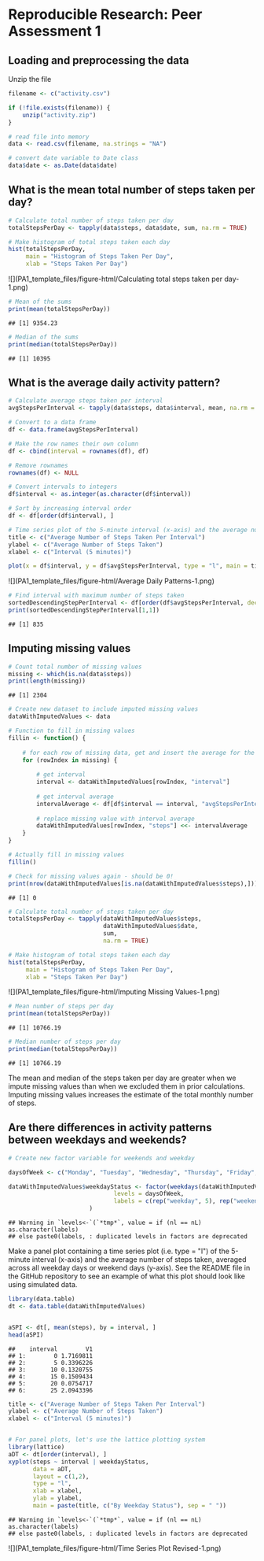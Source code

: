 # Reproducible Research: Peer Assessment 1

## Loading and preprocessing the data

Unzip the file 


```r
filename <- c("activity.csv")

if (!file.exists(filename)) {
    unzip("activity.zip")    
}

# read file into memory
data <- read.csv(filename, na.strings = "NA")

# convert date variable to Date class
data$date <- as.Date(data$date)
```


## What is the mean total number of steps taken per day?


```r
# Calculate total number of steps taken per day
totalStepsPerDay <- tapply(data$steps, data$date, sum, na.rm = TRUE)

# Make histogram of total steps taken each day
hist(totalStepsPerDay, 
     main = "Histogram of Steps Taken Per Day", 
     xlab = "Steps Taken Per Day")
```

![](PA1_template_files/figure-html/Calculating total steps taken per day-1.png) 

```r
# Mean of the sums
print(mean(totalStepsPerDay))
```

```
## [1] 9354.23
```

```r
# Median of the sums
print(median(totalStepsPerDay))
```

```
## [1] 10395
```


## What is the average daily activity pattern?


```r
# Calculate average steps taken per interval
avgStepsPerInterval <- tapply(data$steps, data$interval, mean, na.rm = TRUE)

# Convert to a data frame
df <- data.frame(avgStepsPerInterval)

# Make the row names their own column
df <- cbind(interval = rownames(df), df)

# Remove rownames
rownames(df) <- NULL

# Convert intervals to integers
df$interval <- as.integer(as.character(df$interval))

# Sort by increasing interval order
df <- df[order(df$interval), ]

# Time series plot of the 5-minute interval (x-axis) and the average number of steps taken, averaged across all days (y-axis)
title <- c("Average Number of Steps Taken Per Interval")
ylabel <- c("Average Number of Steps Taken")
xlabel <- c("Interval (5 minutes)")

plot(x = df$interval, y = df$avgStepsPerInterval, type = "l", main = title, ylab = ylabel, xlab = xlabel)
```

![](PA1_template_files/figure-html/Average Daily Patterns-1.png) 

```r
# Find interval with maximum number of steps taken
sortedDescendingStepPerInterval <- df[order(df$avgStepsPerInterval, decreasing = TRUE), ]
print(sortedDescendingStepPerInterval[1,1])
```

```
## [1] 835
```


## Imputing missing values


```r
# Count total number of missing values
missing <- which(is.na(data$steps))
print(length(missing))
```

```
## [1] 2304
```

```r
# Create new dataset to include imputed missing values
dataWithImputedValues <- data

# Function to fill in missing values
fillin <- function() {
  
    # for each row of missing data, get and insert the average for the interval
    for (rowIndex in missing) {
  
        # get interval
        interval <- dataWithImputedValues[rowIndex, "interval"]
      
        # get interval average
        intervalAverage <- df[df$interval == interval, "avgStepsPerInterval"]
      
        # replace missing value with interval average
        dataWithImputedValues[rowIndex, "steps"] <<- intervalAverage
    }
}

# Actually fill in missing values
fillin()

# Check for missing values again - should be 0!
print(nrow(dataWithImputedValues[is.na(dataWithImputedValues$steps),]))
```

```
## [1] 0
```

```r
# Calculate total number of steps taken per day
totalStepsPerDay <- tapply(dataWithImputedValues$steps, 
                           dataWithImputedValues$date, 
                           sum, 
                           na.rm = TRUE)

# Make histogram of total steps taken each day
hist(totalStepsPerDay, 
     main = "Histogram of Steps Taken Per Day", 
     xlab = "Steps Taken Per Day")
```

![](PA1_template_files/figure-html/Imputing Missing Values-1.png) 

```r
# Mean number of steps per day
print(mean(totalStepsPerDay))
```

```
## [1] 10766.19
```

```r
# Median number of steps per day
print(median(totalStepsPerDay))
```

```
## [1] 10766.19
```

The mean and median of the steps taken per day are greater when we impute missing values than when we excluded them in prior calculations. Imputing missing values increases the estimate of the total monthly number of steps.

## Are there differences in activity patterns between weekdays and weekends?


```r
# Create new factor variable for weekends and weekday

daysOfWeek <- c("Monday", "Tuesday", "Wednesday", "Thursday", "Friday", "Saturday", "Sunday")

dataWithImputedValues$weekdayStatus <- factor(weekdays(dataWithImputedValues$date), 
                              levels = daysOfWeek, 
                              labels = c(rep("weekday", 5), rep("weekend", 2))
                       )
```

```
## Warning in `levels<-`(`*tmp*`, value = if (nl == nL) as.character(labels)
## else paste0(labels, : duplicated levels in factors are deprecated
```
Make a panel plot containing a time series plot (i.e. type = "l") of the 5-minute interval (x-axis) and the average number of steps taken, averaged across all weekday days or weekend days (y-axis). See the README file in the GitHub repository to see an example of what this plot should look like using simulated data.


```r
library(data.table)
dt <- data.table(dataWithImputedValues)


aSPI <- dt[, mean(steps), by = interval, ]
head(aSPI)
```

```
##    interval        V1
## 1:        0 1.7169811
## 2:        5 0.3396226
## 3:       10 0.1320755
## 4:       15 0.1509434
## 5:       20 0.0754717
## 6:       25 2.0943396
```

```r
title <- c("Average Number of Steps Taken Per Interval")
ylabel <- c("Average Number of Steps Taken")
xlabel <- c("Interval (5 minutes)")


# For panel plots, let's use the lattice plotting system
library(lattice)
aDT <- dt[order(interval), ]
xyplot(steps ~ interval | weekdayStatus, 
       data = aDT, 
       layout = c(1,2), 
       type = "l", 
       xlab = xlabel,
       ylab = ylabel,
       main = paste(title, c("By Weekday Status"), sep = " "))
```

```
## Warning in `levels<-`(`*tmp*`, value = if (nl == nL) as.character(labels)
## else paste0(labels, : duplicated levels in factors are deprecated
```

![](PA1_template_files/figure-html/Time Series Plot Revised-1.png) 
